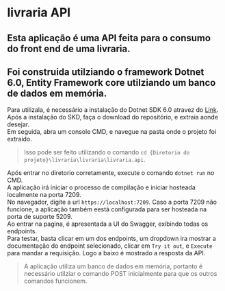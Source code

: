 # livraria API

## Esta aplicação é uma API feita para o consumo do front end de uma livraria.
## Foi construida utilziando o framework Dotnet 6.0, Entity Framework core utilziando um banco de dados em memória.

Para utilizala, é necessário a instalação do Dotnet SDK 6.0 atravez do [Link](https://dotnet.microsoft.com/en-us/download).<br>
Após a instalação do SKD, faça o download do repositório, e extraia aonde desejar.<br>
Em seguida, abra um console CMD, e navegue na pasta onde o projeto foi extraido.<br>
> Isso pode ser feito utilizando o comando `cd {Diretorio do projeto}\livraria\livraria\livraria.api`.<br>

Após entrar no diretorio corretamente, execute o comando `dotnet run` no CMD.<br>
A aplicação irá iniciar o processo de compilação e iniciar hosteada localmente na porta 7209.<br>
No navegador, digite a url `https://localhost:7209`. Caso a porta 7209 não funcione, a aplicação também eestá configurada para ser hosteada na porta de suporte 5209.<br>
Ao entrar na pagina, é apresentada a UI do Swagger, exibindo todas os endpoints.<br>
Para testar, basta clicar em um dos endpoints, um dropdown ira mostrar a documentação do endpoint selecionado, clicar em `Try it out`, e `Execute` para mandar a requisição. Logo a baixo é mostrado a resposta da API.<br>

> A aplicação utiliza um banco de dados em memória, portanto é necessário utilziar o comando POST inicialmente para que os outros comandos funcionem.


